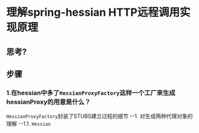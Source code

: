 理解spring-hessian HTTP远程调用实现原理
====

## 思考?


## 步骤

### 1.在hessian中多了`HessianProxyFactory`这样一个工厂来生成hessianProxy的用意是什么？

`HessianProxyFactory`封装了STUBS建立过程的细节
 --1. 对生成两种代理对象的理解
   --1.1. 
`Hessian`



